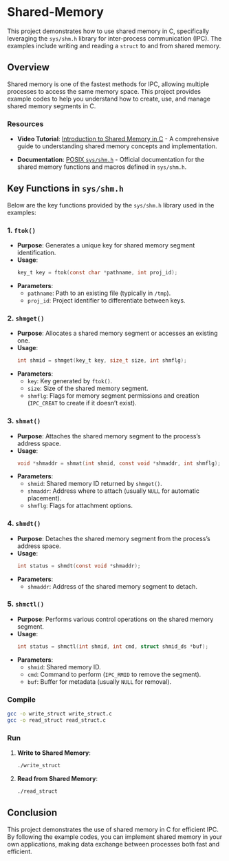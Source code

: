 # Shared-Memory

This project demonstrates how to use shared memory in C, specifically leveraging the `sys/shm.h` library for inter-process communication (IPC). The examples include writing and reading a `struct` to and from shared memory.

## Overview

Shared memory is one of the fastest methods for IPC, allowing multiple processes to access the same memory space. This project provides example codes to help you understand how to create, use, and manage shared memory segments in C.

### Resources

- **Video Tutorial**: [Introduction to Shared Memory in C](https://www.youtube.com/watch?v=WgVSq-sgHOc) - A comprehensive guide to understanding shared memory concepts and implementation.
  
- **Documentation**: [POSIX `sys/shm.h`](https://pubs.opengroup.org/onlinepubs/009695399/basedefs/sys/shm.h.html) - Official documentation for the shared memory functions and macros defined in `sys/shm.h`.

## Key Functions in `sys/shm.h`

Below are the key functions provided by the `sys/shm.h` library used in the examples:

### 1. `ftok()`

- **Purpose**: Generates a unique key for shared memory segment identification.
- **Usage**: 
  ```c
  key_t key = ftok(const char *pathname, int proj_id);
  ```
- **Parameters**:
  - `pathname`: Path to an existing file (typically in `/tmp`).
  - `proj_id`: Project identifier to differentiate between keys.

### 2. `shmget()`

- **Purpose**: Allocates a shared memory segment or accesses an existing one.
- **Usage**:
  ```c
  int shmid = shmget(key_t key, size_t size, int shmflg);
  ```
- **Parameters**:
  - `key`: Key generated by `ftok()`.
  - `size`: Size of the shared memory segment.
  - `shmflg`: Flags for memory segment permissions and creation (`IPC_CREAT` to create if it doesn’t exist).

### 3. `shmat()`

- **Purpose**: Attaches the shared memory segment to the process’s address space.
- **Usage**:
  ```c
  void *shmaddr = shmat(int shmid, const void *shmaddr, int shmflg);
  ```
- **Parameters**:
  - `shmid`: Shared memory ID returned by `shmget()`.
  - `shmaddr`: Address where to attach (usually `NULL` for automatic placement).
  - `shmflg`: Flags for attachment options.

### 4. `shmdt()`

- **Purpose**: Detaches the shared memory segment from the process’s address space.
- **Usage**:
  ```c
  int status = shmdt(const void *shmaddr);
  ```
- **Parameters**:
  - `shmaddr`: Address of the shared memory segment to detach.

### 5. `shmctl()`

- **Purpose**: Performs various control operations on the shared memory segment.
- **Usage**:
  ```c
  int status = shmctl(int shmid, int cmd, struct shmid_ds *buf);
  ```
- **Parameters**:
  - `shmid`: Shared memory ID.
  - `cmd`: Command to perform (`IPC_RMID` to remove the segment).
  - `buf`: Buffer for metadata (usually `NULL` for removal).

### Compile

```bash
gcc -o write_struct write_struct.c
gcc -o read_struct read_struct.c
```

### Run

1. **Write to Shared Memory**:
   ```bash
   ./write_struct
   ```
2. **Read from Shared Memory**:
   ```bash
   ./read_struct
   ```

## Conclusion

This project demonstrates the use of shared memory in C for efficient IPC. By following the example codes, you can implement shared memory in your own applications, making data exchange between processes both fast and efficient.